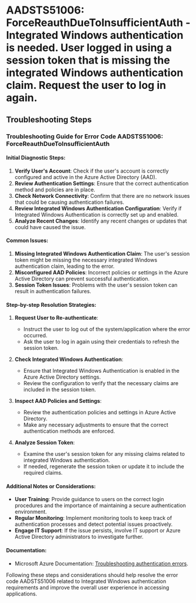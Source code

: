 
# AADSTS51006: ForceReauthDueToInsufficientAuth - Integrated Windows authentication is needed. User logged in using a session token that is missing the integrated Windows authentication claim. Request the user to log in again.


## Troubleshooting Steps
### Troubleshooting Guide for Error Code AADSTS51006: ForceReauthDueToInsufficientAuth

#### Initial Diagnostic Steps:
1. **Verify User's Account**: Check if the user's account is correctly configured and active in the Azure Active Directory (AAD).
2. **Review Authentication Settings**: Ensure that the correct authentication method and policies are in place.
3. **Check Network Connectivity**: Confirm that there are no network issues that could be causing authentication failures.
4. **Review Integrated Windows Authentication Configuration**: Verify if Integrated Windows Authentication is correctly set up and enabled.
5. **Analyze Recent Changes**: Identify any recent changes or updates that could have caused the issue.

#### Common Issues:
1. **Missing Integrated Windows Authentication Claim**: The user's session token might be missing the necessary integrated Windows authentication claim, leading to the error.
2. **Misconfigured AAD Policies**: Incorrect policies or settings in the Azure Active Directory can prevent successful authentication.
3. **Session Token Issues**: Problems with the user's session token can result in authentication failures.

#### Step-by-step Resolution Strategies:
1. **Request User to Re-authenticate**:
    - Instruct the user to log out of the system/application where the error occurred.
    - Ask the user to log in again using their credentials to refresh the session token.

2. **Check Integrated Windows Authentication**:
    - Ensure that Integrated Windows Authentication is enabled in the Azure Active Directory settings.
    - Review the configuration to verify that the necessary claims are included in the session token.

3. **Inspect AAD Policies and Settings**:
    - Review the authentication policies and settings in Azure Active Directory.
    - Make any necessary adjustments to ensure that the correct authentication methods are enforced.

4. **Analyze Session Token**:
    - Examine the user's session token for any missing claims related to integrated Windows authentication.
    - If needed, regenerate the session token or update it to include the required claims.

#### Additional Notes or Considerations:
- **User Training**: Provide guidance to users on the correct login procedures and the importance of maintaining a secure authentication environment.
- **Regular Monitoring**: Implement monitoring tools to keep track of authentication processes and detect potential issues proactively.
- **Engage IT Support**: If the issue persists, involve IT support or Azure Active Directory administrators to investigate further.

#### Documentation:
- Microsoft Azure Documentation: [Troubleshooting authentication errors](https://docs.microsoft.com/en-us/azure/active-directory/develop/reply-url#troubleshoot-authentication-errors).

Following these steps and considerations should help resolve the error code AADSTS51006 related to Integrated Windows authentication requirements and improve the overall user experience in accessing applications.
